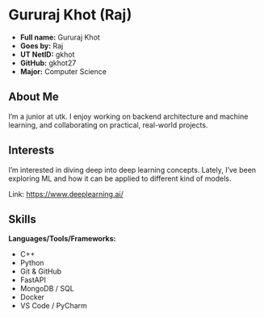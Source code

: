 # Gururaj Khot (Raj)

- **Full name:** Gururaj Khot  
- **Goes by:** Raj 
- **UT NetID:** gkhot
- **GitHub:** gkhot27
- **Major:** Computer Science

## About Me
I’m a junior at utk. I enjoy working on backend architecture and machine learning, and collaborating on practical, real-world projects.

## Interests
I’m interested in diving deep into deep learning concepts. Lately, I’ve been exploring ML and how it can be applied to different kind of models.

Link: https://www.deeplearning.ai/

## Skills
**Languages/Tools/Frameworks:**
- C++
- Python
- Git & GitHub
- FastAPI 
- MongoDB / SQL
- Docker
- VS Code / PyCharm
